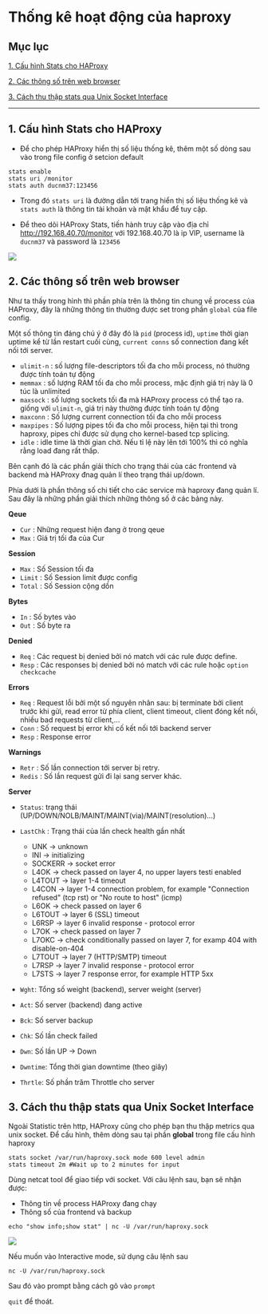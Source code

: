 # Thống kê hoạt động của haproxy

## Mục lục

[1. Cấu hình Stats cho HAProxy](#1)

[2. Các thông số trên web browser](#2)

[3. Cách thu thập stats qua Unix Socket Interface](#3)

-----------------

<a name="1"></a>
## 1. Cấu hình Stats cho HAProxy

- Để cho phép HAProxy hiển thị số liệu thống kê, thêm một số dòng sau vào trong file config ở setcion default

```
stats enable
stats uri /monitor
stats auth ducnm37:123456
```

- Trong đó `stats uri` là đường dẫn tới trang hiển thị số liệu thống kê và `stats auth` là thông tin tài khoản và mật khẩu để tuy cập.

- Để theo dõi HAProxy Stats, tiến hành truy cập vào địa chỉ http://192.168.40.70/monitor với 192.168.40.70 là ip VIP, username là `ducnm37` và password là `123456`

<img src="https://i.imgur.com/ClhEkGI.png">

<a name="2"></a>
## 2. Các thông số trên web browser

Như ta thấy trong hình thì phần phía trên là thông tin chung về process của HAProxy, đây là những thông tin thường được set trong phần `global` của file config.

Một số thông tin đáng chú ý ở đây đó là `pid` (process id), `uptime` thời gian uptime kể từ lần restart cuối cùng, `current conns` số connection đang kết nối tới server.

- `ulimit-n` : số lượng file-descriptors tối đa cho mỗi process, nó thường được tính toán tự động
- `memmax` : số lượng RAM tối đa cho mỗi process, mặc định giá trị này là 0 túc là unlimited
- `maxsock` : số lượng sockets tối đa mà HAProxy process có thể tạo ra. giống với `ulimit-n`, giá trị này thường được tính toán tự động
- `maxconn` : Số lượng current connection tối đa cho mỗi process
- `maxpipes` : Số lượng pipes tối đa cho mỗi process, hiện tại thì trong haproxy, pipes chỉ được sử dụng cho kernel-based tcp splicing.
- `idle` : idle time là thời gian chờ. Nếu tỉ lệ này lên tới 100% thì có nghĩa rằng load đang rất thấp.

Bên cạnh đó là các phần giải thích cho trạng thái của các frontend và backend mà HAProxy đnag quản lí theo trạng thái up/down.

Phía dưới là phần thông số chi tiết cho các service mà haproxy đang quản lí. Sau đây là những phần giải thích những thông số ở các bảng này.

**Qeue**

- `Cur` : Những request hiện đang ở trong qeue
- `Max` : Giá trị tối đa của Cur

**Session**

- `Max` : Số Session tối đa
- `Limit` : Số Session limit được config
- `Total` : Số Session cộng dồn

**Bytes**

- `In` : Số bytes vào
- `Out` : Số byte ra

**Denied**

- `Req` : Các request bị denied bởi nó match với các rule được define.
- `Resp` :  Các responses bị denied bởi nó match với các rule hoặc `option checkcache`

**Errors**

- `Req` : Request lỗi bởi một số nguyên nhân sau: bị terminate bởi client trước khi gửi, read error từ phía client, client timeout, client đóng kết nối, nhiều bad requests từ client,...
- `Conn` : Số request bị error khi cố kết nối tới backend server
- `Resp` : Response error

**Warnings**

- `Retr` : Số lần connection tới server bị retry.
- `Redis` : Số lần request gửi đi lại sang server khác.

**Server**

- `Status`: trạng thái (UP/DOWN/NOLB/MAINT/MAINT(via)/MAINT(resolution)...)
- `LastChk` : Trạng thái của lần check health gần nhất
  - UNK     -> unknown
  - INI     -> initializing
  - SOCKERR -> socket error
  - L4OK    -> check passed on layer 4, no upper layers testi enabled
  - L4TOUT  -> layer 1-4 timeout
  - L4CON   -> layer 1-4 connection problem, for example
                   "Connection refused" (tcp rst) or "No route to host" (icmp)
  - L6OK    -> check passed on layer 6
  - L6TOUT  -> layer 6 (SSL) timeout
  - L6RSP   -> layer 6 invalid response - protocol error
  - L7OK    -> check passed on layer 7
  - L7OKC   -> check conditionally passed on layer 7, for examp 404 with
                   disable-on-404
  - L7TOUT  -> layer 7 (HTTP/SMTP) timeout
  - L7RSP   -> layer 7 invalid response - protocol error
  - L7STS   -> layer 7 response error, for example HTTP 5xx

- `Wght`: Tổng số weight (backend), server weight (server)
- `Act`: Số server (backend) đang active
- `Bck`: Số server backup
- `Chk`: Số lần check failed
- `Dwn`: Số lần UP -> Down
- `Dwntime`: Tổng thời gian downtime (theo giây)
- `Thrtle`: Số phần trăm Throttle cho server

<a name="3"></a>
## 3. Cách thu thập stats qua Unix Socket Interface

Ngoài Statistic trên http, HAProxy cũng cho phép bạn thu thập metrics qua unix socket. Để cấu hình, thêm dòng sau tại phần **global** trong file cấu hình haproxy

```
stats socket /var/run/haproxy.sock mode 600 level admin
stats timeout 2m #Wait up to 2 minutes for input
```

Dùng netcat tool để giao tiếp với socket. Với câu lệnh sau, bạn sẽ nhận được:

- Thông tin về process HAProxy đang chạy
- Thông số của frontend và backup

`echo "show info;show stat" | nc -U /var/run/haproxy.sock`

<img src="https://i.imgur.com/fl8aYU7.png">


Nếu muốn vào Interactive mode, sử dụng câu lệnh sau

`nc -U /var/run/haproxy.sock`

Sau đó vào prompt bằng cách gõ vào `prompt`

`quit` để thoát.
